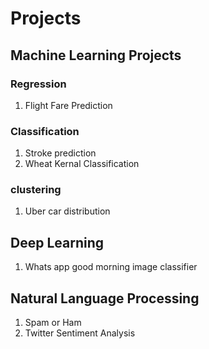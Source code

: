 # Projects

## Machine Learning Projects
### Regression
1. Flight Fare Prediction
### Classification 
1. Stroke prediction
2. Wheat Kernal Classification

### clustering 
1. Uber  car distribution



## Deep Learning
1. Whats app good morning image classifier
## Natural Language Processing
1. Spam or Ham
2. Twitter Sentiment Analysis
